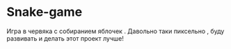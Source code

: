 # Snake-game
Игра в червяка с собиранием яблочек . Давольно таки пиксельно , буду развивать и делать этот проект лучше!
